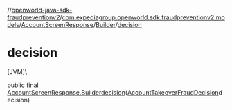 //[openworld-java-sdk-fraudpreventionv2](../../../../index.md)/[com.expediagroup.openworld.sdk.fraudpreventionv2.models](../../index.md)/[AccountScreenResponse](../index.md)/[Builder](index.md)/[decision](decision.md)

# decision

[JVM]\

public final [AccountScreenResponse.Builder](index.md)[decision](decision.md)([AccountTakeoverFraudDecision](../../-account-takeover-fraud-decision/index.md)decision)
